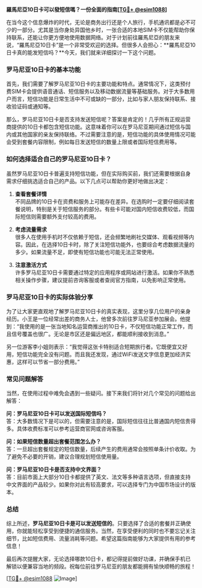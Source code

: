 **羅馬尼亞10日卡可以發短信嗎？一份全面的指南[[TG💪+ @esim1088](https://t.me/s/esim1088)]**

在当今这个信息爆炸的时代，无论是商务出行还是个人旅行，手机通讯都是必不可少的一部分。尤其是当你身处异国他乡时，一张合适的本地SIM卡不仅能帮助你保持联系，还能让你更方便地使用数据网络。对于计划前往羅馬尼亞的朋友来说，“羅馬尼亞10日卡”是一个非常受欢迎的选择。但很多人会担心：**羅馬尼亞10日卡真的能发短信吗？**今天，我们就来详细探讨一下这个问题。

### 罗马尼亚10日卡的基本功能

首先，我们需要了解罗马尼亚10日卡的主要功能和特点。通常情况下，这类预付费SIM卡会提供语音通话、短信服务以及移动数据流量等基础服务。对于大多数用户而言，短信功能是日常生活中不可或缺的一部分，比如与家人朋友保持联系、接收验证码或通知等。

那么，罗马尼亚10日卡是否支持发送短信呢？答案是肯定的！几乎所有正规运营商提供的10日卡都包含短信功能。这意味着你可以在罗马尼亚期间通过短信与国内或其他国家的亲友保持联络。不过需要注意的是，短信功能的具体使用情况可能会受到套餐内容限制，例如每日发送短信的数量上限或者国际短信费用等。

### 如何选择适合自己的罗马尼亚10日卡？

虽然罗马尼亚10日卡普遍支持短信功能，但在实际购买前，我们还需要根据自身需求仔细挑选适合自己的产品。以下几点可以帮助你更好地做出决定：

1. **查看套餐详情**  
   不同品牌的10日卡在资费和服务上可能存在差异。在选购时一定要仔细阅读套餐说明，特别是关于短信服务的部分。有些卡可能对国内短信收费较低，而国际短信则需要额外支付较高的费用。

2. **考虑流量需求**  
   很多人在使用手机时不仅依赖于短信，还会频繁地刷社交媒体、观看视频等内容。因此，在选择10日卡时，除了关注短信功能外，也要综合考虑数据流量的多少。如果流量不足，即使有短信功能也可能无法正常使用。

3. **注意激活方式**  
   许多罗马尼亚10日卡需要通过特定的应用程序或网站进行激活。如果你不熟悉相关操作步骤，建议提前咨询客服或者查阅官方指南，以免影响正常使用。

### 罗马尼亚10日卡的实际体验分享

为了让大家更直观地了解罗马尼亚10日卡的真实表现，这里分享几位用户的亲身经历。小王是一位经常出差的商务人士，他曾多次前往罗马尼亚参加展会。他提到：“我使用的是一张当地知名运营商推出的10日卡，不仅短信功能正常工作，而且信号覆盖也很广。无论是市区还是偏远地区，都能顺利接收到消息。”

另一位游客李小姐则表示：“我觉得这张卡特别适合短期旅行者。它既便宜又好用，短信功能完全没有问题。而且我还发现，通过WiFi发送文字信息更加经济实惠，这样可以节省一部分费用。”

### 常见问题解答

当然，在使用过程中难免会遇到一些疑问。接下来我们将针对几个常见的问题给出解答：

**问：罗马尼亚10日卡可以发送国际短信吗？**  
答：大多数情况下是可以的，但需要注意的是，国际短信往往比普通国内短信贵得多。具体收费标准可以参考运营商官网或咨询客服。

**问：如果短信数量超出套餐范围怎么办？**  
答：一旦超出套餐规定的短信数量，后续产生的费用通常会按照单条计价收取。为了避免不必要的开销，建议合理规划短信使用量。

**问：罗马尼亚10日卡是否支持中文界面？**  
答：目前市面上大部分10日卡都提供了英文、法文等多种语言选项，但直接支持中文界面的产品较少。如果你对此有较高要求，可以选择专门为中国市场设计的版本。

### 总结

综上所述，**罗马尼亚10日卡是可以发送短信的**。只要选择了合适的套餐并正确使用，你就能轻松享受到便捷的通信服务。当然，在享受便利的同时也不要忘记关注细节，比如短信费用、流量消耗等问题。希望这篇指南能够为大家提供有用的参考信息！

最后再次提醒大家，无论选择哪款10日卡，都记得提前做好功课，并确保手机已解锁以便兼容当地的频段。祝每位前往罗马尼亚的朋友都能拥有愉快顺畅的旅程！

[[TG💪+ @esim1088](https://t.me/s/esim1088) ![Image](https://i.postimg.cc/4NQfJmqS/Snipaste-2025-05-13-00-14-12.png)]